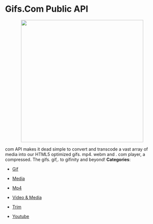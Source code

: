 # Gifs.Com Public API

<p align="center">
    <img width="400" src="https://raw.githubusercontent.com/awesome-apis/awesome-apis/apis/gifs-com-public-api/logo_256x256.png" />
</p>


com API makes it dead simple to convert and transcode a vast array of media into our HTML5 optimized gifs. mp4. webm and . com player, a compressed. The gifs. gif,. to gifinity and beyond!
**Categories**:

- [Gif](https://github/awesome-apis/awesome-apis#gif)

- [Media](https://github/awesome-apis/awesome-apis#media)

- [Mp4](https://github/awesome-apis/awesome-apis#mp4)

- [Video & Media](https://github/awesome-apis/awesome-apis#video-and-media)

- [Trim](https://github/awesome-apis/awesome-apis#trim)

- [Youtube](https://github/awesome-apis/awesome-apis#youtube)



